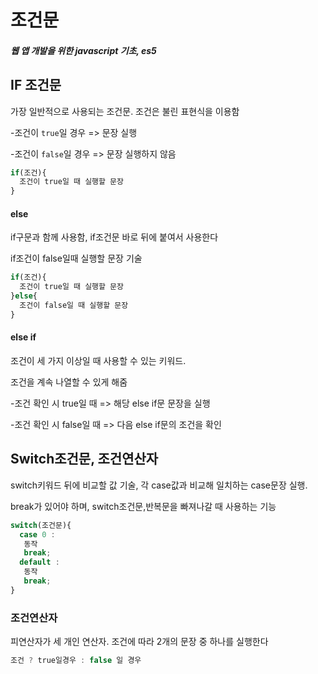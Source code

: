 # 조건문

##### 웹 앱 개발을 위한 javascript 기초, es5



## IF 조건문

가장 일반적으로 사용되는 조건문. 조건은 불린 표현식을 이용함

-조건이 `true`일 경우 => 문장 실행

-조건이 `false`일 경우 => 문장 실행하지 않음

```js
if(조건){
  조건이 true일 때 실행할 문장
}
```

#### else 

if구문과 함께 사용함, if조건문 바로 뒤에 붙여서 사용한다

if조건이 false일때 실행할 문장 기술

```js
if(조건){
  조건이 true일 때 실행할 문장
}else{
  조건이 false일 때 실행할 문장
}
```

#### else if

조건이 세 가지 이상일 때 사용할 수 있는 키워드.

조건을 계속 나열할 수 있게 해줌

-조건 확인 시 true일 때 => 해당 else if문 문장을 실행

-조건 확인 시 false일 때 => 다음 else if문의 조건을 확인



## Switch조건문, 조건연산자

switch키워드 뒤에 비교할 값 기술, 각 case값과 비교해 일치하는 case문장 실행. 

break가 있어야 하며, switch조건문,반복문을 빠져나갈 때 사용하는 기능

```js
switch(조건문){
  case 0 :
   동작
   break;
  default :
   동작
   break;
}
```



### 조건연산자

피연산자가 세 개인 연산자. 조건에 따라 2개의 문장 중 하나를 실행한다

```js
조건 ? true일경우 : false 일 경우
```

